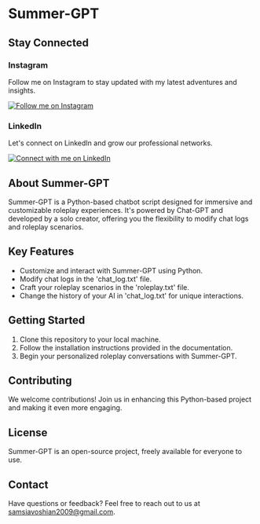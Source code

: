# Summer-GPT

## Stay Connected

### Instagram
Follow me on Instagram to stay updated with my latest adventures and insights.

[![Follow me on Instagram](https://img.shields.io/badge/Follow%20-%40samsiavoshian-%23E4405F.svg?style=for-the-badge&logo=instagram)](https://www.instagram.com/samsiavoshian/)

### LinkedIn
Let's connect on LinkedIn and grow our professional networks.

[![Connect with me on LinkedIn](https://img.shields.io/badge/Connect%20-%40sam--siavoshian-%230077B5.svg?style=for-the-badge&logo=linkedin)](https://www.linkedin.com/in/sam-siavoshian-83127927b/)

## About Summer-GPT

Summer-GPT is a Python-based chatbot script designed for immersive and customizable roleplay experiences. It's powered by Chat-GPT and developed by a solo creator, offering you the flexibility to modify chat logs and roleplay scenarios.

## Key Features

- Customize and interact with Summer-GPT using Python.
- Modify chat logs in the 'chat_log.txt' file.
- Craft your roleplay scenarios in the 'roleplay.txt' file.
- Change the history of your AI in 'chat_log.txt' for unique interactions.

## Getting Started

1. Clone this repository to your local machine.
2. Follow the installation instructions provided in the documentation.
3. Begin your personalized roleplay conversations with Summer-GPT.

## Contributing

We welcome contributions! Join us in enhancing this Python-based project and making it even more engaging.

## License

Summer-GPT is an open-source project, freely available for everyone to use.

## Contact

Have questions or feedback? Feel free to reach out to us at [samsiavoshian2009@gmail.com](mailto:samsiavoshian2009@gmail.com).
